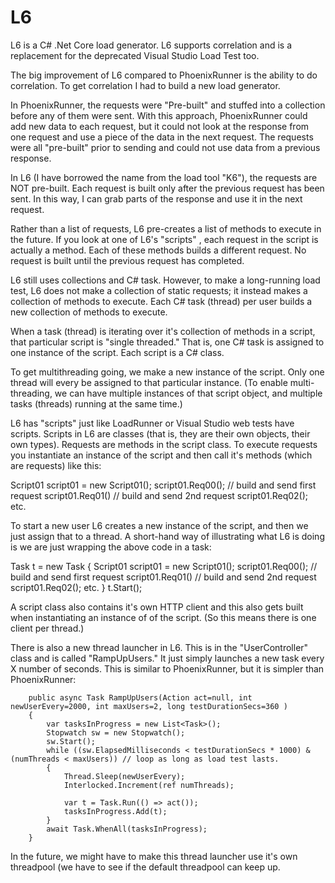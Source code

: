 # L6
L6 is a C# .Net Core load generator. L6 supports correlation and is a replacement for the deprecated Visual Studio Load Test too.

The big improvement of L6 compared to PhoenixRunner is the ability to do correlation. To get correlation I had to build a new load generator.

In PhoenixRunner, the requests were "Pre-built" and stuffed into a collection before any of them were sent. With this approach, PhoenixRunner  could add new data to each request, but it could not look at the response from one request and use a piece of the data in the next request. The requests were all "pre-built" prior to sending and could not use data from a previous response.

In L6 (I have borrowed the name from the load tool "K6"), the requests are NOT pre-built. Each request is built only after the previous request has been sent.  In this way, I can grab parts of the response and use it in the next request.

Rather than a list of requests, L6 pre-creates a list of methods to execute in the future. If you look at one of L6's "scripts" , each request in the script is actually a method. Each of these methods builds a different request. No request is built until the previous request has completed. 

L6 still uses collections and C# task. However, to make a long-running load test, L6 does not make a collection of static requests; it instead makes a collection of methods to execute.  Each C# task (thread) per user builds a new collection of methods to execute.

When a task (thread) is iterating over it's collection of methods in a script, that particular script is "single threaded." That is, one C# task is assigned to one instance of the script. Each script is a C# class.

To get multithreading going, we make a new instance of the script. Only one thread will every be assigned to that particular instance. (To enable multi-threading, we can have multiple instances of that script object, and multiple tasks (threads) running at the same time.)

L6 has "scripts" just like LoadRunner or Visual Studio web tests have scripts.
Scripts in L6 are classes (that is, they are their own objects, their own types). Requests are methods in the script class. To execute requests you instantiate an instance of the script and then call it's methods (which are requests) like this:

Script01 script01 = new Script01();
script01.Req00(); // build and send first request
script01.Req01() // build and send 2nd request
script01.Req02();
etc. 

To start a new user L6 creates a new instance of the script, and then we just assign that to a thread. A short-hand way of illustrating what L6 is doing is we are just wrapping the above code in a task:

Task t = new Task
{
Script01 script01 = new Script01();
script01.Req00(); // build and send first request
script01.Req01() // build and send 2nd request
script01.Req02();
etc. 
   }
t.Start();

 A script class also contains it's own HTTP client and this also gets built when instantiating an instance of of the script. (So this means there is one client per thread.)

There is also a new thread launcher in L6.  This is in the "UserController" class and is called "RampUpUsers."
It just simply launches a new task every X number of seconds.
This is similar to PhoenixRunner, but it is simpler than PhoenixRunner:

        public async Task RampUpUsers(Action act=null, int newUserEvery=2000, int maxUsers=2, long testDurationSecs=360 )
        {
            var tasksInProgress = new List<Task>();
            Stopwatch sw = new Stopwatch();
            sw.Start();
            while ((sw.ElapsedMilliseconds < testDurationSecs * 1000) & (numThreads < maxUsers)) // loop as long as load test lasts. 
            {
                Thread.Sleep(newUserEvery);
                Interlocked.Increment(ref numThreads);
                
                var t = Task.Run(() => act());
                tasksInProgress.Add(t);
            }
            await Task.WhenAll(tasksInProgress);
        }

In the future, we might have to make this thread launcher use it's own threadpool (we have to see if the default threadpool can keep up. 
